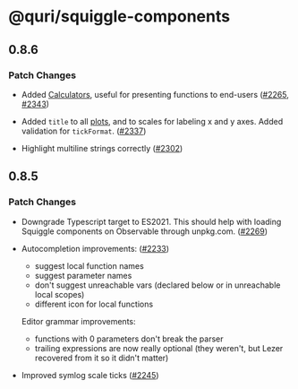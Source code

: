 # @quri/squiggle-components

## 0.8.6

### Patch Changes

- Added [Calculators](https://www.squiggle-language.com/docs/Api/Calculator), useful for presenting functions to end-users ([#2265](https://github.com/quantified-uncertainty/squiggle/pull/2265), [#2343](https://github.com/quantified-uncertainty/squiggle/pull/2343))

- Added `title` to all [plots](https://www.squiggle-language.com/docs/Api/Plot), and to scales for labeling x and y axes. Added validation for `tickFormat`. ([#2337](https://github.com/quantified-uncertainty/squiggle/pull/2337))

- Highlight multiline strings correctly ([#2302](https://github.com/quantified-uncertainty/squiggle/pull/2302))

## 0.8.5

### Patch Changes

- Downgrade Typescript target to ES2021. This should help with loading Squiggle components on Observable through unpkg.com. ([#2269](https://github.com/quantified-uncertainty/squiggle/pull/2269))

- Autocompletion improvements: ([#2233](https://github.com/quantified-uncertainty/squiggle/pull/2233))

  - suggest local function names
  - suggest parameter names
  - don't suggest unreachable vars (declared below or in unreachable local scopes)
  - different icon for local functions

  Editor grammar improvements:

  - functions with 0 parameters don't break the parser
  - trailing expressions are now really optional (they weren't, but Lezer recovered from it so it didn't matter)

- Improved symlog scale ticks ([#2245](https://github.com/quantified-uncertainty/squiggle/pull/2245))
